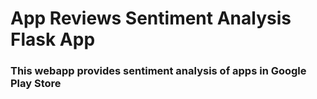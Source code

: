 # App Reviews Sentiment Analysis Flask App
### This webapp provides sentiment analysis of apps in Google Play Store
